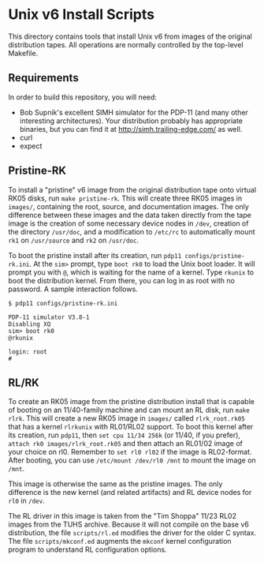 Unix v6 Install Scripts
===

This directory contains tools that install Unix v6 from images of the
original distribution tapes.  All operations are normally controlled by
the top-level Makefile.

Requirements
---

In order to build this repository, you will need:

 * Bob Supnik's excellent SIMH simulator for the PDP-11 (and many
   other interesting architectures).  Your distribution probably has
   appropriate binaries, but you can find it at
   http://simh.trailing-edge.com/ as well.
 * curl
 * expect

Pristine-RK
---

To install a "pristine" v6 image from the original distribution tape
onto virtual RK05 disks, run `make pristine-rk`.  This will create three
RK05 images in `images/`, containing the root, source, and documentation
images.  The only difference between these images and the data taken
directly from the tape image is the creation of some necessary device
nodes in `/dev`, creation of the directory `/usr/doc`, and a
modification to `/etc/rc` to automatically mount `rk1` on `/usr/source`
and `rk2` on `/usr/doc`.

To boot the pristine install after its creation, run `pdp11
configs/pristine-rk.ini`.  At the `sim>` prompt, type `boot rk0` to load
the Unix boot loader.  It will prompt you with `@`, which is waiting for
the name of a kernel.  Type `rkunix` to boot the distribution kernel.
From there, you can log in as root with no password.  A sample
interaction follows.

```
$ pdp11 configs/pristine-rk.ini

PDP-11 simulator V3.8-1
Disabling XQ
sim> boot rk0
@rkunix

login: root
#
```

RL/RK
---

To create an RK05 image from the pristine distribution install that is
capable of booting on an 11/40-family machine and can mount an RL disk,
run `make rlrk`.  This will create a new RK05 image in `images/` called
`rlrk_root.rk05` that has a kernel `rlrkunix` with RL01/RL02 support.
To boot this kernel after its creation, run `pdp11`, then `set cpu 11/34
256k` (or 11/40, if you prefer), `attach rk0 images/rlrk_root.rk05` and
then attach an RL01/02 image of your choice on rl0.  Remember to
`set rl0 rl02` if the image is RL02-format.  After booting, you can use
`/etc/mount /dev/rl0 /mnt` to mount the image on `/mnt`.

This image is otherwise the same as the pristine images.  The only
difference is the new kernel (and related artifacts) and RL device nodes
for `rl0` in `/dev`.

The RL driver in this image is taken from the "Tim Shoppa" 11/23 RL02
images from the TUHS archive.  Because it will not compile on the base
v6 distribution, the file `scripts/rl.ed` modifies the driver for the
older C syntax.  The file `scripts/mkconf.ed` augments the `mkconf`
kernel configuration program to understand RL configuration options.

